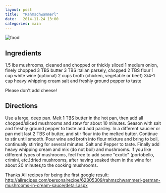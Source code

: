 ```yaml
---
layout: post
title:  "Rahmschwammerl"
date:   2014-11-24 13:00
categories: main
---
```


![food](http://toertchenherzog.com/wp-content/uploads/2013/11/DSC09956-1024x685.jpg)

## Ingredients
1.5 lbs mushrooms, cleaned and chopped or thickly sliced
1 medium onion, finely chopped
3 TBS butter
3 TBS italian parsely, chopped
2 TBS flour
1 cup white wine (optional)
2 cups broth (chicken, vegetable or beef)
3/4-1 cup heavy whipping cream
salt and freshly ground pepper to taste

Please don't add cheese!


## Directions


Use a large, deep pan. Melt 1 TBS butter in the hot pan, then add all chopped/sliced mushrooms and stew for about 10 minutes.
Season with salt and freshly ground pepper to taste and add parsley.
In a different saucier or pan melt last 2 TBS of butter, and stir flour into the melted butter. Continue to stir until smooth. Pour wine and broth into flour mixture and bring to boil, continually stirring for several minutes.
Salt and Pepper to taste. Finally add heavy whipping cream and mix (do not boil) and mushrooms.
If you like different types of mushrooms, feel free to add some "exotic" (portobello, crimini, etc.)dried mushrooms, after having soaked them in the wine for about 20 minutes,to the cooking mushrooms.


Thanks All recipes for being the first google result:
http://allrecipes.com/personalrecipe/62305309/rahmschwammerl-german-mushrooms-in-cream-sauce/detail.aspx
